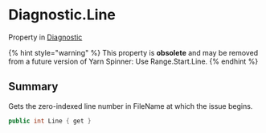 # Diagnostic.Line

Property in [Diagnostic](/docs/api/csharp/yarn.compiler.diagnostic.md)

{% hint style="warning" %}
This property is <b>obsolete</b> and may be removed from a future version of Yarn Spinner: Use Range.Start.Line.
{% endhint %}

## Summary


Gets the zero-indexed line number in FileName at which the issue
begins.


```csharp
public int Line { get }
```

